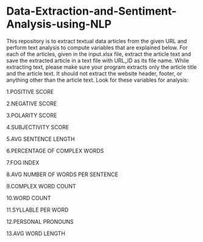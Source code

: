# Data-Extraction-and-Sentiment-Analysis-using-NLP
This repository is to extract textual data articles from the given URL and perform text analysis to compute variables that are explained below.
For each of the articles, given in the input.xlsx file, extract the article text and save the extracted article in a text file with URL_ID as its file name.
While extracting text, please make sure your program extracts only the article title and the article text. It should not extract the website header, footer, or anything other than the article text.
Look for these variables for analysis:

1.POSITIVE SCORE


2.NEGATIVE SCORE


3.POLARITY SCORE


4.SUBJECTIVITY SCORE


5.AVG SENTENCE LENGTH


6.PERCENTAGE OF COMPLEX WORDS


7.FOG INDEX


8.AVG NUMBER OF WORDS PER SENTENCE


9.COMPLEX WORD COUNT


10.WORD COUNT


11.SYLLABLE PER WORD


12.PERSONAL PRONOUNS


13.AVG WORD LENGTH
